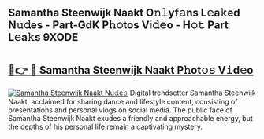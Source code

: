 ## Samantha Steenwijk Naakt O𝚗𝚕yf𝚊ns L𝚎a𝚔ed N𝚞𝚍es - Part-GdK P𝚑𝚘tos Vi𝚍𝚎o - H𝚘𝚝 Part L𝚎a𝚔s 9XODE

# <h2><a href="http://kff0htx.oniu.top/?m=Samantha+Steenwijk+Naakt">🔗👉 🔴 Samantha Steenwijk Naakt P𝚑ot𝚘𝚜 V𝚒d𝚎o</a></h2>

[![Samantha Steenwijk Naakt Nu𝚍e𝚜](https://i.imgur.com/0qMVB7G.gif)](http://kff0htx.oniu.top/?m=Samantha+Steenwijk+Naakt)
Digital trendsetter Samantha Steenwijk Naakt, acclaimed for sharing dance and lifestyle content, consisting of presentations and personal vlogs on social media. The public face of Samantha Steenwijk Naakt exudes a friendly and approachable energy, but the depths of his personal life remain a captivating mystery.  
